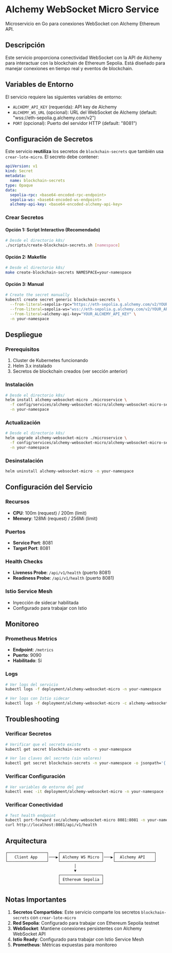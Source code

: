 # Alchemy WebSocket Micro Service

Microservicio en Go para conexiones WebSocket con Alchemy Ethereum API.

## Descripción

Este servicio proporciona conectividad WebSocket con la API de Alchemy para interactuar con la blockchain de Ethereum Sepolia. Está diseñado para manejar conexiones en tiempo real y eventos de blockchain.

## Variables de Entorno

El servicio requiere las siguientes variables de entorno:

- `ALCHEMY_API_KEY` (requerida): API key de Alchemy
- `ALCHEMY_WS_URL` (opcional): URL del WebSocket de Alchemy (default: "wss://eth-sepolia.g.alchemy.com/v2")
- `PORT` (opcional): Puerto del servidor HTTP (default: "8081")

## Configuración de Secretos

Este servicio **reutiliza** los secretos de `blockchain-secrets` que también usa `crear-lote-micro`. El secreto debe contener:

```yaml
apiVersion: v1
kind: Secret
metadata:
  name: blockchain-secrets
type: Opaque
data:
  sepolia-rpc: <base64-encoded-rpc-endpoint>
  sepolia-ws: <base64-encoded-ws-endpoint>
  alchemy-api-key: <base64-encoded-alchemy-api-key>
```

### Crear Secretos

#### Opción 1: Script Interactivo (Recomendado)
```bash
# Desde el directorio k8s/
./scripts/create-blockchain-secrets.sh [namespace]
```

#### Opción 2: Makefile
```bash
# Desde el directorio k8s/
make create-blockchain-secrets NAMESPACE=your-namespace
```

#### Opción 3: Manual
```bash
# Create the secret manually
kubectl create secret generic blockchain-secrets \
  --from-literal=sepolia-rpc="https://eth-sepolia.g.alchemy.com/v2/YOUR_API_KEY" \
  --from-literal=sepolia-ws="wss://eth-sepolia.g.alchemy.com/v2/YOUR_API_KEY" \
  --from-literal=alchemy-api-key="YOUR_ALCHEMY_API_KEY" \
  -n your-namespace
```

## Despliegue

### Prerequisitos
1. Cluster de Kubernetes funcionando
2. Helm 3.x instalado
3. Secretos de blockchain creados (ver sección anterior)

### Instalación

```bash
# Desde el directorio k8s/
helm install alchemy-websocket-micro ./microservice \
  -f config/services/alchemy-websocket-micro/alchemy-websocket-micro-service-values.yaml \
  -n your-namespace
```

### Actualización

```bash
# Desde el directorio k8s/
helm upgrade alchemy-websocket-micro ./microservice \
  -f config/services/alchemy-websocket-micro/alchemy-websocket-micro-service-values.yaml \
  -n your-namespace
```

### Desinstalación

```bash
helm uninstall alchemy-websocket-micro -n your-namespace
```

## Configuración del Servicio

### Recursos
- **CPU**: 100m (request) / 200m (limit)
- **Memory**: 128Mi (request) / 256Mi (limit)

### Puertos
- **Service Port**: 8081
- **Target Port**: 8081

### Health Checks
- **Liveness Probe**: `/api/v1/health` (puerto 8081)
- **Readiness Probe**: `/api/v1/health` (puerto 8081)

### Istio Service Mesh
- Inyección de sidecar habilitada
- Configurado para trabajar con Istio

## Monitoreo

### Prometheus Metrics
- **Endpoint**: `/metrics`
- **Puerto**: 9090
- **Habilitado**: Sí

### Logs
```bash
# Ver logs del servicio
kubectl logs -f deployment/alchemy-websocket-micro -n your-namespace

# Ver logs con Istio sidecar
kubectl logs -f deployment/alchemy-websocket-micro -c alchemy-websocket-micro -n your-namespace
```

## Troubleshooting

### Verificar Secretos
```bash
# Verificar que el secreto existe
kubectl get secret blockchain-secrets -n your-namespace

# Ver las claves del secreto (sin valores)
kubectl get secret blockchain-secrets -n your-namespace -o jsonpath='{.data}' | jq 'keys'
```

### Verificar Configuración
```bash
# Ver variables de entorno del pod
kubectl exec -it deployment/alchemy-websocket-micro -n your-namespace -- env | grep -E "(ALCHEMY|PORT)"
```

### Verificar Conectividad
```bash
# Test health endpoint
kubectl port-forward svc/alchemy-websocket-micro 8081:8081 -n your-namespace
curl http://localhost:8081/api/v1/health
```

## Arquitectura

```
┌─────────────────┐    ┌──────────────────┐    ┌─────────────────┐
│   Client App    │───▶│ Alchemy WS Micro │───▶│  Alchemy API    │
└─────────────────┘    └──────────────────┘    └─────────────────┘
                              │
                              ▼
                       ┌──────────────────┐
                       │ Ethereum Sepolia │
                       └──────────────────┘
```

## Notas Importantes

1. **Secretos Compartidos**: Este servicio comparte los secretos `blockchain-secrets` con `crear-lote-micro`
2. **Red Sepolia**: Configurado para trabajar con Ethereum Sepolia testnet
3. **WebSocket**: Mantiene conexiones persistentes con Alchemy WebSocket API
4. **Istio Ready**: Configurado para trabajar con Istio Service Mesh
5. **Prometheus**: Métricas expuestas para monitoreo
